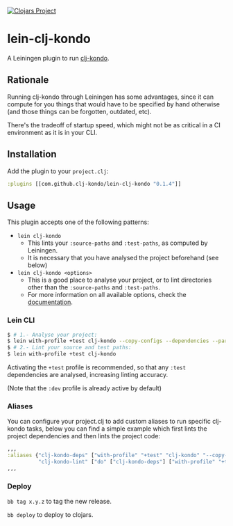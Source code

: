 [![Clojars Project](https://img.shields.io/clojars/v/com.github.clj-kondo/lein-clj-kondo.svg)](https://clojars.org/com.github.clj-kondo/lein-clj-kondo)

# lein-clj-kondo

A Leiningen plugin to run [clj-kondo](https://github.com/clj-kondo/clj-kondo).

## Rationale

Running clj-kondo through Leiningen has some advantages, since it can compute for you things that would have to be specified by hand otherwise
(and those things can be forgotten, outdated, etc).

There's the tradeoff of startup speed, which might not be as critical in a CI environment as it is in your CLI.

## Installation

Add the plugin to your `project.clj`:

```clojure
:plugins [[com.github.clj-kondo/lein-clj-kondo "0.1.4"]]
```

## Usage

This plugin accepts one of the following patterns:

* `lein clj-kondo`
  * This lints your `:source-paths` and `:test-paths`, as computed by Leiningen.
  * It is necessary that you have analysed the project beforehand (see below)
* `lein clj-kondo <options>`
  * This is a good place to analyse your project, or to lint directories other than the `:source-paths` and `:test-paths`.
  * For more information on all available options, check the [documentation](https://github.com/clj-kondo/clj-kondo/blob/master/doc/config.md).

### Lein CLI

``` bash
$ # 1.- Analyse your project:
$ lein with-profile +test clj-kondo --copy-configs --dependencies --parallel $classpath
$ # 2.- Lint your source and test paths:
$ lein with-profile +test clj-kondo
```

Activating the `+test` profile is recommended, so that any `:test` dependencies are analysed, increasing linting accuracy.

(Note that the `:dev` profile is already active by default)

### Aliases

You can configure your project.clj to add custom aliases to run specific clj-kondo tasks, below you can find a simple example which first lints the project dependencies and then lints the project code:

```clojure
,,,
:aliases {"clj-kondo-deps" ["with-profile" "+test" "clj-kondo" "--copy-configs" "--dependencies" "--parallel" "$classpath"]
          "clj-kondo-lint" ["do" ["clj-kondo-deps"] ["with-profile" "+test" "clj-kondo"]]}
,,,
```

### Deploy

`bb tag x.y.z` to tag the new release.

`bb deploy` to deploy to clojars.
